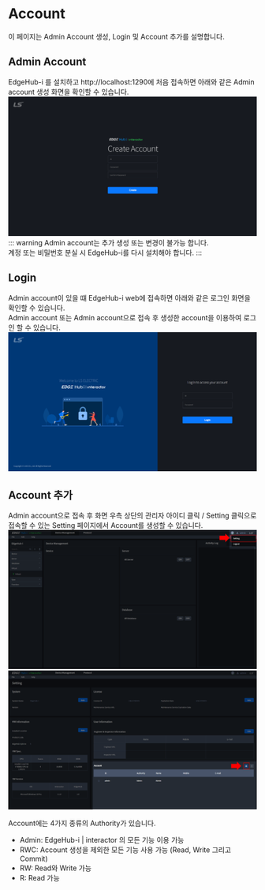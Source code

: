 # Account

이 페이지는 Admin Account 생성, Login 및 Account 추가를 설명합니다.

## Admin Account
EdgeHub-i 를 설치하고 http://localhost:1290에 처음 접속하면 아래와 같은 Admin account 생성 화면을 확인할 수 있습니다.  
![img](./img/account/firstuser.png)
::: warning
Admin account는 추가 생성 또는 변경이 불가능 합니다.  
계정 또는 비밀번호 분실 시 EdgeHub-i를 다시 설치해야 합니다.
:::

## Login
Admin account이 있을 떄 EdgeHub-i web에 접속하면 아래와 같은 로그인 화면을 확인할 수 있습니다.  
Admin account 또는 Admin account으로 접속 후 생성한 account을 이용하여 로그인 할 수 있습니다.  
![img](./img/account/login.png)  

## Account 추가
Admin account으로 접속 후 화면 우측 상단의 관리자 아이디 클릭 / Setting 클릭으로 접속할 수 있는 Setting 페이지에서 Account를 생성할 수 있습니다.  
![img](./img/account/setting_btn.png)  
![img](./img/account/account_add_btn.png)  

Account에는 4가지 종류의  Authority가 있습니다.
- Admin: EdgeHub-i | interactor 의 모든 기능 이용 가능
- RWC: Account 생성을 제외한 모든 기능 사용 가능 (Read, Write 그리고 Commit)
- RW: Read와 Write 가능
- R: Read 가능

